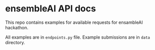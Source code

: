 # ensembleAI API docs

This repo contains examples for available requests for ensambleAI hackathon.

All examples are in `endpoints.py` file. Example submissions are in `data` directory.
